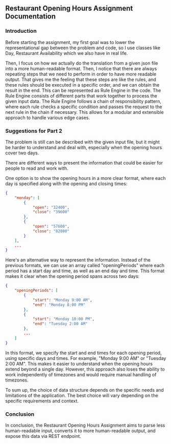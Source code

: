 ## Restaurant Opening Hours Assignment Documentation

### Introduction

Before starting the assignment, my first goal was to lower the representational gap between the problem and code, so I 
use classes like Day, Restaurant Availability which we also have in real life.

Then, I focus on how we actually do the translation from a given json file into a more human-readable format. Then, I notice that
there are always repeating steps that we need to perform in order to have more readable output. That gives me the feeling that 
these steps are like the rules, and these rules should be executed in a specific order, and we can obtain the result in the end.
This can be represented as Rule Engine in the code. The Rule Engine consists of different parts that work together to process the given input data.
The Rule Engine follows a chain of responsibility pattern, where each rule checks a specific condition and passes the request to the next rule in the chain if necessary. This allows for a modular and extensible approach to handle various edge cases.

### Suggestions for Part 2
The problem is still can be described with the given input file, but it might be harder to understand and deal with, especially when the opening hours cover two days.

There are different ways to present the information that could be easier for people to read and work with.

One option is to show the opening hours in a more clear format, where each day is specified along with the opening and closing times:

```json
{
    "monday": [
        {
            "open": "32400",
            "close": "39600"
        },
        {
            "open": "57600",
            "close": "82800"
        }
    ],
    ...
}
```

Here's an alternative way to represent the information. Instead of the previous formats, we can use an array called "openingPeriods" where each period has a start day and time, as well as an end day and time. This format makes it clear when the opening period spans across two days:

```json
{
    "openingPeriods": [
        {
            "start": "Monday 9:00 AM",
            "end": "Monday 8:00 PM"
        },
        {
            "start": "Monday 10:00 PM",
            "end": "Tuesday 2:00 AM"
        },
        ...
    ]
}
```

In this format, we specify the start and end times for each opening period, using specific days and times. For example, "Monday 9:00 AM" or "Tuesday 2:00 AM". This makes it easier to understand when the opening hours extend beyond a single day. However, this approach also loses the ability to work independently of timezones and would require manual handling of timezones.

To sum up, the choice of data structure depends on the specific needs and limitations of the application. The best choice will vary depending on the specific requirements and context.

### Conclusion

In conclusion, the Restaurant Opening Hours Assignment aims to parse less human-readable input, converts it to more human-readable output, and expose this data via REST endpoint. 
